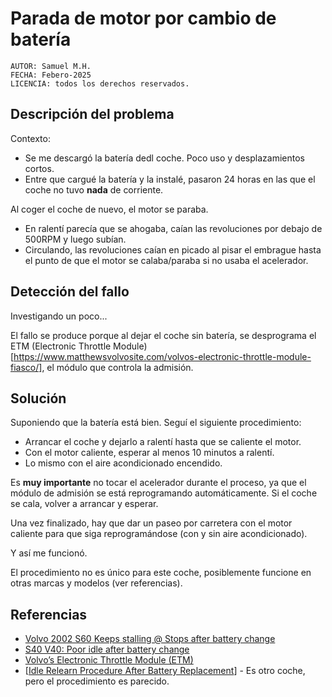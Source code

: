 # Parada de motor por cambio de batería


```
AUTOR: Samuel M.H.
FECHA: Febero-2025
LICENCIA: todos los derechos reservados.
```


## Descripción del problema

Contexto:
* Se me descargó la batería dedl coche. Poco uso y desplazamientos cortos.
* Entre que cargué la batería y la instalé, pasaron 24 horas en las que el coche no tuvo **nada** de corriente.

Al coger el coche de nuevo, el motor se paraba.
* En ralentí parecía que se ahogaba, caían las revoluciones por debajo de 500RPM y luego subían.
* Circulando, las revoluciones caían en picado al pisar el embrague hasta el punto de que el motor se calaba/paraba si no usaba el acelerador.



## Detección del fallo
Investigando un poco...

El fallo se produce porque al dejar el coche sin batería, se desprograma el ETM (Electronic Throttle Module)[https://www.matthewsvolvosite.com/volvos-electronic-throttle-module-fiasco/], el módulo que controla la admisión.


## Solución

Suponiendo que la batería está bien. Seguí el siguiente procedimiento:

* Arrancar el coche y dejarlo a ralentí hasta que se caliente el motor.
* Con el motor caliente, esperar al menos 10 minutos a ralentí.
* Lo mismo con el aire acondicionado encendido.

Es **muy importante** no tocar el acelerador durante el proceso, ya que el módulo de admisión se está reprogramando automáticamente. Si el coche se cala, volver a arrancar y esperar.

Una vez finalizado, hay que dar un paseo por carretera con el motor caliente para que siga reprogramándose (con y sin aire acondicionado).

Y así me funcionó.

El procedimiento no es único para este coche, posiblemente funcione en otras marcas y modelos (ver referencias).


## Referencias

* [Volvo 2002 S60 Keeps stalling @ Stops after battery change](https://www.matthewsvolvosite.com/forums/viewtopic.php?t=54186)
* [S40 V40: Poor idle after battery change](https://www.volvoforums.org.uk/showthread.php?t=266885)
* [Volvo’s Electronic Throttle Module (ETM)](https://www.matthewsvolvosite.com/volvos-electronic-throttle-module-fiasco/)
* [[Idle Relearn Procedure After Battery Replacement](https://www.youtube.com/watch?v=xJkQjVKy1yY)] - Es otro coche, pero el procedimiento es parecido.

